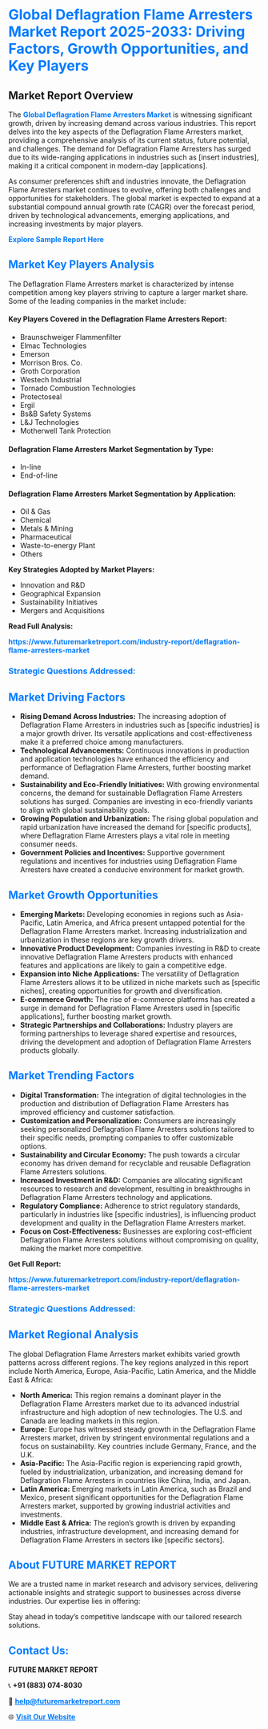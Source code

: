 <h1 style="color: #007BFF;">Global Deflagration Flame Arresters Market Report 2025-2033: Driving Factors, Growth Opportunities, and Key Players</h1>

<section id="overview">
<h2>Market Report Overview</h2>
<p>The <a href="https://www.futuremarketreport.com/industry-report/deflagration-flame-arresters-market" style="color: #007BFF; text-decoration: none;"><strong>Global Deflagration Flame Arresters Market</strong></a> is witnessing significant growth, driven by increasing demand across various industries. This report delves into the key aspects of the Deflagration Flame Arresters market, providing a comprehensive analysis of its current status, future potential, and challenges. The demand for Deflagration Flame Arresters has surged due to its wide-ranging applications in industries such as [insert industries], making it a critical component in modern-day [applications].</p>
<p>As consumer preferences shift and industries innovate, the Deflagration Flame Arresters market continues to evolve, offering both challenges and opportunities for stakeholders. The global market is expected to expand at a substantial compound annual growth rate (CAGR) over the forecast period, driven by technological advancements, emerging applications, and increasing investments by major players.</p>
</section>

<section id="overview">
<p><a href="https://www.futuremarketreport.com/request-sample/reportId=62192" style="color: #007BFF; text-decoration: none;"><strong>Explore Sample Report Here</strong></a></p>
</section>

<section id="key-players">
<h2 style="color: #007BFF;">Market Key Players Analysis</h2>
<p>The Deflagration Flame Arresters market is characterized by intense competition among key players striving to capture a larger market share. Some of the leading companies in the market include:</p>
<h4>Key Players Covered in the Deflagration Flame Arresters Report:</h4>
<ul><li>Braunschweiger Flammenfilter</li><li>Elmac Technologies</li><li>Emerson</li><li>Morrison Bros. Co.</li><li>Groth Corporation</li><li>Westech Industrial</li><li>Tornado Combustion Technologies</li><li>Protectoseal</li><li>Ergil</li><li>Bs&amp;B Safety Systems</li><li>L&amp;J Technologies</li><li>Motherwell Tank Protection</li></ul>
<h4>Deflagration Flame Arresters Market Segmentation by Type:</h4>
<ul><li>In-line</li><li>End-of-line</li></ul>

<h4>Deflagration Flame Arresters Market Segmentation by Application:</h4>
<ul><li>Oil &amp; Gas</li><li>Chemical</li><li>Metals &amp; Mining</li><li>Pharmaceutical</li><li>Waste-to-energy Plant</li><li>Others</li></ul>
<p><strong>Key Strategies Adopted by Market Players:</strong></p>
<ul>
<li>Innovation and R&D</li>
<li>Geographical Expansion</li>
<li>Sustainability Initiatives</li>
<li>Mergers and Acquisitions</li>
</ul>
</section>

<section>
<p><strong>Read Full Analysis: </strong></p><a href="https://www.futuremarketreport.com/industry-report/deflagration-flame-arresters-market" style="color: #007BFF; text-decoration: none;"><strong>https://www.futuremarketreport.com/industry-report/deflagration-flame-arresters-market</strong></a>
<h3 style="color: #007BFF;">Strategic Questions Addressed:</h3>
</section>

<section id="driving-factors">
<h2 style="color: #007BFF;">Market Driving Factors</h2>
<ul>
<li><strong>Rising Demand Across Industries:</strong> The increasing adoption of Deflagration Flame Arresters in industries such as [specific industries] is a major growth driver. Its versatile applications and cost-effectiveness make it a preferred choice among manufacturers.</li>
<li><strong>Technological Advancements:</strong> Continuous innovations in production and application technologies have enhanced the efficiency and performance of Deflagration Flame Arresters, further boosting market demand.</li>
<li><strong>Sustainability and Eco-Friendly Initiatives:</strong> With growing environmental concerns, the demand for sustainable Deflagration Flame Arresters solutions has surged. Companies are investing in eco-friendly variants to align with global sustainability goals.</li>
<li><strong>Growing Population and Urbanization:</strong> The rising global population and rapid urbanization have increased the demand for [specific products], where Deflagration Flame Arresters plays a vital role in meeting consumer needs.</li>
<li><strong>Government Policies and Incentives:</strong> Supportive government regulations and incentives for industries using Deflagration Flame Arresters have created a conducive environment for market growth.</li>
</ul>
</section>

<section id="growth-opportunities">
<h2 style="color: #007BFF;">Market Growth Opportunities</h2>
<ul>
<li><strong>Emerging Markets:</strong> Developing economies in regions such as Asia-Pacific, Latin America, and Africa present untapped potential for the Deflagration Flame Arresters market. Increasing industrialization and urbanization in these regions are key growth drivers.</li>
<li><strong>Innovative Product Development:</strong> Companies investing in R&D to create innovative Deflagration Flame Arresters products with enhanced features and applications are likely to gain a competitive edge.</li>
<li><strong>Expansion into Niche Applications:</strong> The versatility of Deflagration Flame Arresters allows it to be utilized in niche markets such as [specific niches], creating opportunities for growth and diversification.</li>
<li><strong>E-commerce Growth:</strong> The rise of e-commerce platforms has created a surge in demand for Deflagration Flame Arresters used in [specific applications], further boosting market growth.</li>
<li><strong>Strategic Partnerships and Collaborations:</strong> Industry players are forming partnerships to leverage shared expertise and resources, driving the development and adoption of Deflagration Flame Arresters products globally.</li>
</ul>
</section>

<section id="trending-factors">
<h2 style="color: #007BFF;">Market Trending Factors</h2>
<ul>
<li><strong>Digital Transformation:</strong> The integration of digital technologies in the production and distribution of Deflagration Flame Arresters has improved efficiency and customer satisfaction.</li>
<li><strong>Customization and Personalization:</strong> Consumers are increasingly seeking personalized Deflagration Flame Arresters solutions tailored to their specific needs, prompting companies to offer customizable options.</li>
<li><strong>Sustainability and Circular Economy:</strong> The push towards a circular economy has driven demand for recyclable and reusable Deflagration Flame Arresters solutions.</li>
<li><strong>Increased Investment in R&D:</strong> Companies are allocating significant resources to research and development, resulting in breakthroughs in Deflagration Flame Arresters technology and applications.</li>
<li><strong>Regulatory Compliance:</strong> Adherence to strict regulatory standards, particularly in industries like [specific industries], is influencing product development and quality in the Deflagration Flame Arresters market.</li>
<li><strong>Focus on Cost-Effectiveness:</strong> Businesses are exploring cost-efficient Deflagration Flame Arresters solutions without compromising on quality, making the market more competitive.</li>
</ul>
</section>

<section>
<p><strong>Get Full Report: </strong></p><a href="https://www.futuremarketreport.com/industry-report/deflagration-flame-arresters-market" style="color: #007BFF; text-decoration: none;"><strong>https://www.futuremarketreport.com/industry-report/deflagration-flame-arresters-market</strong></a>
<h3 style="color: #007BFF;">Strategic Questions Addressed:</h3>
</section>


<section id="regional-analysis">
<h2 style="color: #007BFF;">Market Regional Analysis</h2>
<p>The global Deflagration Flame Arresters market exhibits varied growth patterns across different regions. The key regions analyzed in this report include North America, Europe, Asia-Pacific, Latin America, and the Middle East & Africa:</p>
<ul>
<li><strong>North America:</strong> This region remains a dominant player in the Deflagration Flame Arresters market due to its advanced industrial infrastructure and high adoption of new technologies. The U.S. and Canada are leading markets in this region.</li>
<li><strong>Europe:</strong> Europe has witnessed steady growth in the Deflagration Flame Arresters market, driven by stringent environmental regulations and a focus on sustainability. Key countries include Germany, France, and the U.K.</li>
<li><strong>Asia-Pacific:</strong> The Asia-Pacific region is experiencing rapid growth, fueled by industrialization, urbanization, and increasing demand for Deflagration Flame Arresters in countries like China, India, and Japan.</li>
<li><strong>Latin America:</strong> Emerging markets in Latin America, such as Brazil and Mexico, present significant opportunities for the Deflagration Flame Arresters market, supported by growing industrial activities and investments.</li>
<li><strong>Middle East & Africa:</strong> The region’s growth is driven by expanding industries, infrastructure development, and increasing demand for Deflagration Flame Arresters in sectors like [specific sectors].</li>
</ul>
</section>

<footer>
<h2 style="color: #007BFF;">About FUTURE MARKET REPORT</h2>
<p>We are a trusted name in market research and advisory services, delivering actionable insights and strategic support to businesses across diverse industries. Our expertise lies in offering:</p>

<p>Stay ahead in today’s competitive landscape with our tailored research solutions.</p>

<h2 style="color: #007BFF;">Contact Us:</h2>
<p><strong>FUTURE MARKET REPORT</strong></p>
<p>📞 <strong>+91 (883) 074-8030</strong></p>
<p>📧 <strong><a href="mailto:help@futuremarketreport.com" style="color: #007BFF;">help@futuremarketreport.com</a></strong></p>
<p>🌐 <strong><a href="https://www.futuremarketreport.com/" style="color: #007BFF;">Visit Our Website</a></strong></p>
</footer>